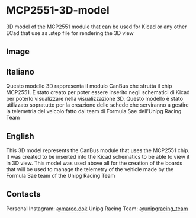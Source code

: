 # MCP2551-3D-model
3D model of the MCP2551 module that can be used for Kicad or any other ECad that use as .step file for rendering the 3D view

## Image


## Italiano
Questo modello 3D rappresenta il modulo CanBus che sfrutta il chip MCP2551.
È stato creato per poter essere inserito negli schematici di Kicad per poterlo visualizzare nella visualizzazione 3D.
Questo modello è stato utilizzato sopratutto per la creazione delle schede che serviranno a gestire la telemetria del veicolo fatto dal team di Formula Sae dell'Unipg Racing Team

## English
This 3D model represents the CanBus module that uses the MCP2551 chip.
It was created to be inserted into the Kicad schematics to be able to view it in 3D view.
This model was used above all for the creation of the boards that will be used to manage the telemetry of the vehicle made by the Formula Sae team of the Unipg Racing Team


## Contacts 
Personal Instagram: [@marco.dok](https://www.instagram.com/marco.dok/)
Unipg Racing Team: [@unipgracing_team](https://www.instagram.com/unipgracing_team/)
